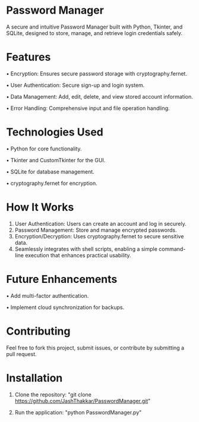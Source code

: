 # Password Manager

A secure and intuitive Password Manager built with Python, Tkinter, and SQLite, designed to store, manage, and retrieve login credentials safely.

# Features

•	Encryption: Ensures secure password storage with cryptography.fernet.

•	User Authentication: Secure sign-up and login system.

•	Data Management: Add, edit, delete, and view stored account information.

•	Error Handling: Comprehensive input and file operation handling.

# Technologies Used

•	Python for core functionality.

•	Tkinter and CustomTkinter for the GUI.

•	SQLite for database management.

•	cryptography.fernet for encryption.

# How It Works

1.	User Authentication: Users can create an account and log in securely.
2.	Password Management: Store and manage encrypted passwords.
3.	Encryption/Decryption: Uses cryptography.fernet to secure sensitive data.
4.	Seamlessly integrates with shell scripts, enabling a simple command-line execution that enhances practical usability.

# Future Enhancements

•	Add multi-factor authentication.

•	Implement cloud synchronization for backups.

# Contributing

Feel free to fork this project, submit issues, or contribute by submitting a pull request.

# Installation

1.	Clone the repository: "git clone https://github.com/JashThakkar/PasswordManager.git"

 
2.	Run the application: "python PasswordManager.py"


